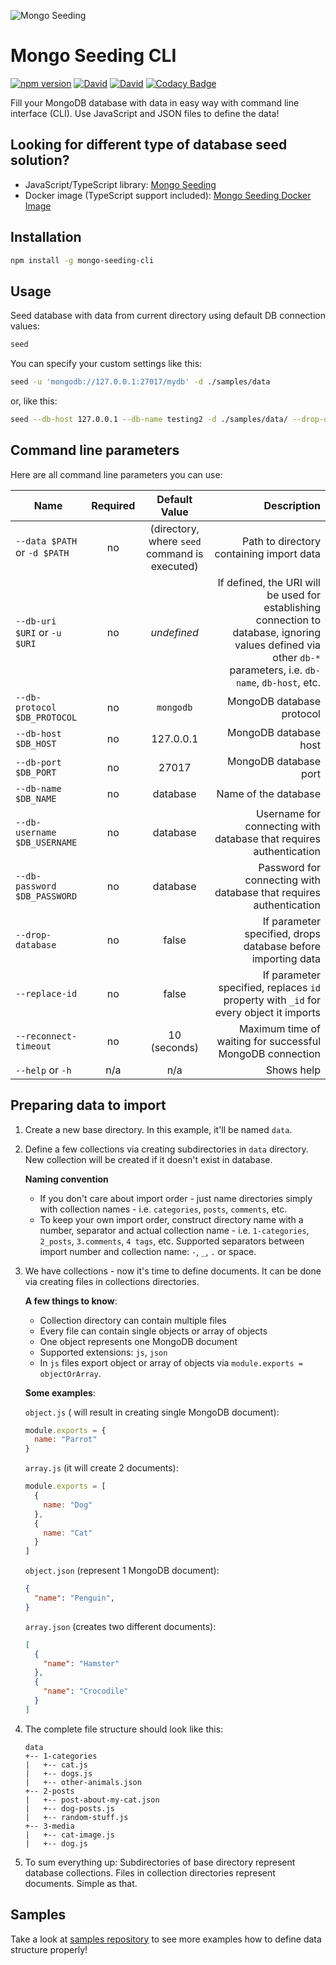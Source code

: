 ![Mongo Seeding](https://raw.githubusercontent.com/pkosiec/mongo-seeding/master/assets/logo.png)

# Mongo Seeding CLI
[![npm version](https://badge.fury.io/js/mongo-seeding-cli.svg)](https://npmjs.org/package/mongo-seeding-cli) [![David](https://img.shields.io/david/pkosiec/mongo-seeding-cli.svg)]() [![David](https://img.shields.io/david/dev/pkosiec/mongo-seeding-cli.svg)]() [![Codacy Badge](https://api.codacy.com/project/badge/Grade/6a3945df88604e9b912e967116ba9bd8)](https://www.codacy.com/app/pkosiec/mongo-seeding-cli?utm_source=github.com&amp;utm_medium=referral&amp;utm_content=pkosiec/mongo-seeding-cli&amp;utm_campaign=Badge_Grade)

Fill your MongoDB database with data in easy way with command line interface (CLI). Use JavaScript and JSON files to define the data!

## Looking for different type of database seed solution?
- JavaScript/TypeScript library: [Mongo Seeding](https://github.com/pkosiec/mongo-seeding)
- Docker image (TypeScript support included): [Mongo Seeding Docker Image](https://github.com/pkosiec/mongo-seeding-docker)

## Installation
```bash
npm install -g mongo-seeding-cli
```

## Usage
Seed database with data from current directory using default DB connection values:

```bash
seed
```

You can specify your custom settings like this:


```bash
seed -u 'mongodb://127.0.0.1:27017/mydb' -d ./samples/data
```

or, like this:

```bash
seed --db-host 127.0.0.1 --db-name testing2 -d ./samples/data/ --drop-database --replace-id
```

## Command line parameters
Here are all command line parameters you can use:

| Name          | Required | Default Value  | Description         |
| ------------- |:--------:|:-------------:| --------------------:|
| `--data $PATH` or `-d $PATH` | no | (directory, where `seed` command is executed) | Path to directory containing import data |
| `--db-uri $URI` or `-u $URI` | no | *undefined* | If defined, the URI will be used for establishing connection to database, ignoring values defined via other `db-*` parameters, i.e. `db-name`, `db-host`, etc.
| `--db-protocol $DB_PROTOCOL` | no | `mongodb` | MongoDB database protocol |
| `--db-host $DB_HOST` | no | 127.0.0.1 | MongoDB database host |
| `--db-port $DB_PORT` | no | 27017 | MongoDB database port |
| `--db-name $DB_NAME` | no | database | Name of the database |
| `--db-username $DB_USERNAME` | no | database | Username for connecting with database that requires authentication |
| `--db-password $DB_PASSWORD` | no | database | Password for connecting with database that requires authentication |
| `--drop-database` | no | false | If parameter specified, drops database before importing data |
| `--replace-id` | no | false | If parameter specified, replaces `id` property with `_id` for every object it imports |
| `--reconnect-timeout` | no | 10 (seconds) | Maximum time of waiting for successful MongoDB connection|
| `--help` or `-h` | n/a | n/a | Shows help

## Preparing data to import
1. Create a new base directory. In this example, it'll be named `data`.
1. Define a few collections via creating subdirectories in `data` directory. New collection will be created if it doesn't exist in database.

    **Naming convention**
    - If you don't care about import order - just name directories simply with collection names - i.e. `categories`, `posts`, `comments`, etc.   
    - To keep your own import order, construct directory name with a number, separator and actual collection name - i.e. `1-categories`, `2_posts`, `3.comments`, `4 tags`, etc. Supported separators between import number and collection name: `-`, `_`, `.` or space.

1. We have collections - now it's time to define documents. It can be done via creating files in collections directories.

    **A few things to know**: 
    - Collection directory can contain multiple files
    - Every file can contain single objects or array of objects
    - One object represents one MongoDB document
    - Supported extensions: `js`, `json`
    - In `js` files export object or array of objects via `module.exports =   objectOrArray`.

    **Some examples**:

    `object.js` ( will result in creating single MongoDB document):
    ```js
    module.exports = {
      name: "Parrot"
    }
    ```

    `array.js` (it will create 2 documents):
    ```js
    module.exports = [
      {
        name: "Dog"
      },
      {
        name: "Cat"
      }
    ]
    ```

    `object.json` (represent 1 MongoDB document):
    ```json
    {
      "name": "Penguin",
    }
    ```

    `array.json` (creates two different documents):
    ```json
    [
      {
        "name": "Hamster"
      },
      {
        "name": "Crocodile"
      }
    ]
    ```

1. The complete file structure should look like this:

    ```
    data
    +-- 1-categories
    |   +-- cat.js
    |   +-- dogs.js
    |   +-- other-animals.json
    +-- 2-posts
    |   +-- post-about-my-cat.json
    |   +-- dog-posts.js
    |   +-- random-stuff.js
    +-- 3-media
    |   +-- cat-image.js
    |   +-- dog.js
    ```

1. To sum everything up: Subdirectories of base directory represent database collections. Files in collection directories represent documents. Simple as that.

## Samples
Take a look at [samples repository](https://github.com/pkosiec/mongo-seeding-samples) to see more examples how to define data structure properly!
